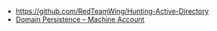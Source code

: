 - https://github.com/RedTeamWing/Hunting-Active-Directory
- [Domain Persistence – Machine Account](https://pentestlab.blog/2022/01/17/domain-persistence-machine-account/)
